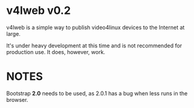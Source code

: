 v4lweb v0.2
====

v4lweb is a simple way to publish video4linux devices to the Internet at large.

It's under heavy development at this time and is not recommended for production use. It does, however, work.

NOTES
====
Bootstrap **2.0** needs to be used, as 2.0.1 has a bug when less runs in the browser.
